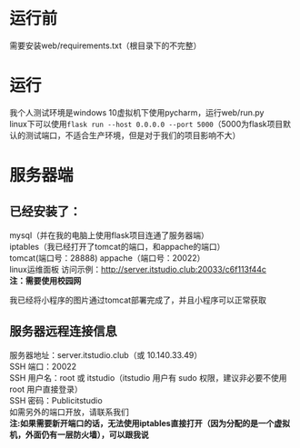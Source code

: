 # 运行前
需要安装web/requirements.txt（根目录下的不完整）

# 运行
我个人测试环境是windows 10虚拟机下使用pycharm，运行web/run.py  
linux下可以使用`flask run --host 0.0.0.0 --port 5000`（5000为flask项目默认的测试端口，不适合生产环境，但是对于我们的项目影响不大）


# 服务器端
## 已经安装了：
mysql（并在我的电脑上使用flask项目连通了服务器端）  
iptables（我已经打开了tomcat的端口，和appache的端口）  
tomcat(端口号：28888)  appache（端口号：20022）  
linux运维面板  访问示例：http://server.itstudio.club:20033/c6f113f44c  
**注：需要使用校园网**

我已经将小程序的图片通过tomcat部署完成了，并且小程序可以正常获取

## 服务器远程连接信息
服务器地址：server.itstudio.club（或 10.140.33.49）  
SSH 端口：20022  
SSH 用户名：root 或 itstudio（itstudio 用户有 sudo 权限，建议非必要不使用 root 用户直接登录）  
SSH 密码：Publicitstudio   
如需另外的端口开放，请联系我们  
**注:如果需要新开端口的话，无法使用iptables直接打开（因为分配的是一个虚拟机，外面仍有一层防火墙），可以跟我说**
